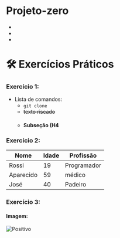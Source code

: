 # Projeto-zero
-
-
-
# 🛠 Exercícios Práticos

### Exercício 1:

- Lista de comandos:
  - `git clone`
  - ~~texto riscado~~
  - #### Subseção (H4


### Exercício 2:
| Nome      | Idade | Profissão      |
|-----------|------|-------------|
| Rossi      | 19   | Programador   |
| Aparecido     | 59   | médico |
| José      | 40   | Padeiro|


### Exercício 3:
#### Imagem:

![Positivo](https://encrypted-tbn0.gstatic.com/images?q=tbn:ANd9GcRLsNR0CLOePegqW-1mFOLNdCAX3p-nnDHgHA&s)
